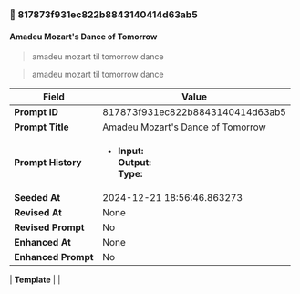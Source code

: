 

### 📜 817873f931ec822b8843140414d63ab5

#### Amadeu Mozart's Dance of Tomorrow

> amadeu mozart til tomorrow dance

> amadeu mozart til tomorrow dance

| Field          | Value                                                                                                                                                                      |
|----------------|----------------------------------------------------------------------------------------------------------------------------------------------------------------------------|
| **Prompt ID**  | 817873f931ec822b8843140414d63ab5                                                                                                                                                            |
| **Prompt Title**  | Amadeu Mozart's Dance of Tomorrow                                                                                                                                                            |
| **Prompt History** | <ul><li>**Input:**  <br> **Output:**  <br> **Type:** </li></ul> |
| **Seeded At** | 2024-12-21 18:56:46.863273                                                                                                                                                   |
| **Revised At** | None                                                                                                                                                   |
| **Revised Prompt** | No                                                                                                                                                                      |
| **Enhanced At** | None                                                                                                                                                  |
| **Enhanced Prompt** | No                                                                                                                                                                    |

| **Template**   |                                                                                                                                            |



